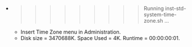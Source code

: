 * >>>>>>>>> Running inst-std-system-time-zone.sh ...
  * Insert Time Zone menu in Administration.
  * Disk size = 3470688K. Space Used = 4K. Runtime = 00:00:00:01.
